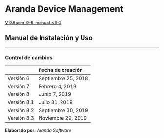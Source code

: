 
# Aranda Device Management
[V 9.5adm-9-5-manual-v8-3](<https://angelicamariagranados-cyber.github.io/documentacion-master/.>)

## Manual de Instalación y Uso

---

### Control de cambios

| | Fecha de creación |
| :--- | :--- |
| Versión 6 | Septiembre 25, 2018 |
| Versión 7 | Febrero 4, 2019 |
| Versión 8 | Junio 7, 2019 |
| Versión 8.1 | Julio 31, 2019 |
| Versión 8.2 | Septiembre 30, 2019 |
| Versión 8.3 | Noviembre 29, 2019 |

**Elaborado por:** _Aranda Software_

